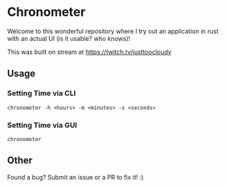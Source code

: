 # Chronometer
Welcome to this wonderful repository where I try out an application in rust with an actual UI (is it usable? who knows)!

This was built on stream at https://twitch.tv/justtoocloudy

## Usage

### Setting Time via CLI
`chronometer -h <hours> -m <minutes> -s <seconds>`

### Setting Time via GUI
`chronometer`

## Other
Found a bug? Submit an issue or a PR to fix it! :)
